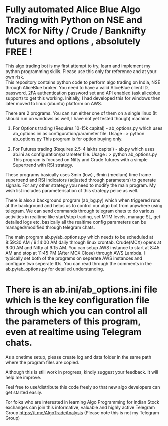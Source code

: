 # Fully automated Alice Blue Algo Trading with Python on NSE and MCX for Nifty / Crude / Banknifty futures and options , absolutely FREE !
This algo trading bot is my first attempt to try, learn and implement my python programming skills. Please use this only for reference and at your own risk.  
This repository contains python code to perform algo trading on India, NSE through AliceBlue broker. 
You need to have a valid AliceBlue client ID, password, 2FA authentication password set and API enabled (ask aliceblue support) to get this working.
Initially, I had developed this for windows then later moved to linux (ubuntu) platform on AWS.

There are 2 programs. You can run either one of them on a single linux (It should run on windows as well, I have not yet tested though) machine.  
1. For Options trading (Requires 10-15k capital) - ab_options.py which uses ab_options.ini as configuration/parameter file.
   Usage : > python ab_options.py 
   This program is for option buying only.
   
2. For Futures trading (Requires 2.5-4 lakhs capital) - ab.py which uses ab.ini as configuration/parameter file.
   Usage : > python ab_options.py
   This program is focused on Nifty and Crude futures with a simple Supertrend with RSI strategy.
   
These programs basically uses 3min (low) , 6min (medium) time frame supertrend and RSI indicators (adjusted through parameters) to generate signals. For any other strategy you need to modify the main program. My wish list includes parameterisation of this strategy peice as well. 

There is also a background program (ab_bg.py) which when triggered runs at the background and helps us to control our algo bot from anywhere using telegram. 
We can send commands through telegram chats to do various activities in realtime like start/stop trading, set MTM levels, manage SL, get detailed logs etc. 
basically all the realtime config parameters can be managed/modified through telegram chats.    

The main program ab.py/ab_options.py which needs to be scheduled at 8:59:30 AM / 9:14:00 AM daily through linux crontab. 
Crude(MCX) opens at 9:00 AM and Nifty at 9:15 AM.
You can setup AWS instance to start at 8:45 AM and stop at 11:45 PM (After MCX Close) through AWS Lambda. 
I typically set both of the programs on seperate AWS instances and configure two seperate IDs. 
You can read through the comments in the ab.py/ab_options.py for detailed understanding. 
# There is an ab.ini/ab_options.ini file which is the key configuration file through which you can control all the parameters of this program, even at realtime using Telegram chats. 

As a onetime setup, please create log and data folder in the same path where the program files are copied.

Although this is still work in progress, kindly suggest your feedback. It will help me improve.

Feel free to use/distribute this code freely so that new algo developers can get started easily.  

For folks who are interested in learning Algo Programming for Indian Stock exchanges can join this informative, valuable and highly active Telegram Group
https://t.me/AlgoTradeAnalysis
(Please note this is not my Telegram Group)
